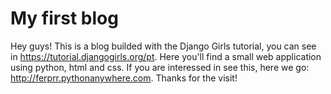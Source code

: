 # My first blog

Hey guys! This is a blog builded with the Django Girls tutorial, you can see in https://tutorial.djangogirls.org/pt. Here you'll find a small web application using python, html and css.
If you are interessed in see this, here we go: http://ferprr.pythonanywhere.com.
Thanks for the visit!

